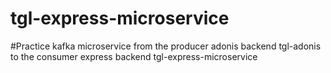 # tgl-express-microservice
#Practice kafka microservice from the producer adonis backend tgl-adonis to the consumer express backend tgl-express-microservice
